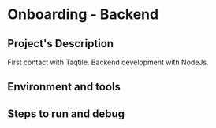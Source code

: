 
# Onboarding - Backend

## Project's Description
First contact with Taqtile. Backend development with NodeJs.


## Environment and tools



## Steps to run and debug

